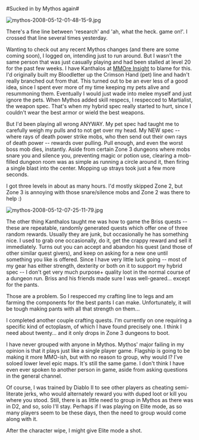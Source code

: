 #Sucked in by Mythos again#

![mythos-2008-05-12-01-48-15-9.jpg](http://westkarana.com/wp-content/uploads/2008/05/mythos-2008-05-12-01-48-15-9.jpg)

There's a fine line between 'research' and 'ah, what the heck. game on!'. I crossed that line several times yesterday.

Wanting to check out any recent Mythos changes (and there are some coming soon), I logged on, intending just to run around. But I wasn't the same person that was just casually playing and had been stalled at level 20 for the past few weeks. I have Kanthalos at [MMOre Insight](http://mmoreinsight.wordpress.com/2008/04/28/new-mythos-review-42808/) to blame for this. I'd originally built my Bloodletter up the Crimson Hand (pet) line and hadn't really branched out from that. This turned out to be an ever less of a good idea, since I spent ever more of my time keeping my pets alive and resummoning them. Eventually I would just wade into melee myself and just ignore the pets. When Mythos added skill respecs, I respecced to Martialist, the weapon spec. That's when my hybrid spec really started to hurt, since I couldn't wear the best armor or wield the best weapons.

But I'd been playing all wrong ANYWAY. My pet spec had taught me to carefully weigh my pulls and to not get over my head. My NEW spec -- where rays of death power strike mobs, who then send out their own rays of death power -- rewards over pulling. Pull enough, and even the worst boss mob dies, instantly. Aside from certain Zone 3 dungeons where mobs snare you and silence you, preventing magic or potion use, clearing a mob-filled dungeon room was as simple as running a circle around it, then firing a single blast into the center. Mopping up strays took just a few more seconds.

I got three levels in about as many hours. I'd mostly skipped Zone 2, but Zone 3 is annoying with those snare/silence mobs and Zone 2 was there to help :)

![mythos-2008-05-12-07-25-11-79.jpg](http://westkarana.com/wp-content/uploads/2008/05/mythos-2008-05-12-07-25-11-79.jpg)

The other thing Kanthalos taught me was how to game the Briss quests -- these are repeatable, randomly generated quests which offer one of three random rewards. Usually they are junk, but occasionally he has something nice. I used to grab one occasionally, do it, get the crappy reward and sell it immediately. Turns out you can accept and abandon his quest (and those of other similar quest givers), and keep on asking for a new one until something you like is offered. Since I have very little luck going -- most of my gear has either strength, dexterity or both on it to support my hybrid spec -- I don't get very much purpose+ quality loot in the normal course of a dungeon run. Briss and his friends made sure I was well-geared... except for the pants.

Those are a problem. So I respecced my crafting line to legs and am farming the components for the best pants I can make. Unfortunately, it will be tough making pants with all that strength on them...

I completed another couple crafting quests. I'm currently on one requiring a specific kind of ectoplasm, of which I have found precisely one. I think I need about twenty... and it only drops in Zone 3 dungeons to boot.

I have never grouped with anyone in Mythos. Mythos' major failing in my opinion is that it plays just like a single player game. Flagship is going to be making it more MMO-ish, but with no reason to group, why would I? I've soloed lower level epic maps. It's still the same game. I don't think I have even ever spoken to another person in game, aside from asking questions in the general channel.

Of course, I was trained by Diablo II to see other players as cheating semi-literate jerks, who would alternately reward you with duped loot or kill you where you stood. Still, there is as little need to group in Mythos as there was in D2, and so, solo I'll stay. Perhaps if I was playing on Elite mode, as so many players seem to be these days, then the need to group would come along with it.

After the character wipe, I might give Elite mode a shot.


